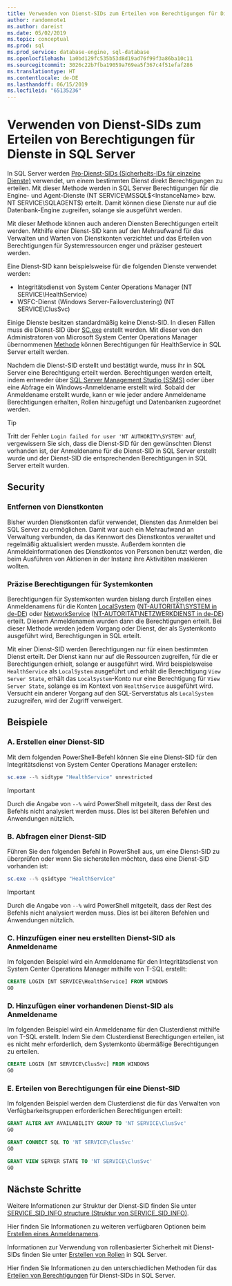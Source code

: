 ```yaml
---
title: Verwenden von Dienst-SIDs zum Erteilen von Berechtigungen für Dienste in SQL Server | Microsoft-Dokumentation
author: randomnote1
ms.author: dareist
ms.date: 05/02/2019
ms.topic: conceptual
ms.prod: sql
ms.prod_service: database-engine, sql-database
ms.openlocfilehash: 1a0bd129fc535b53d8d19ad76f99f3a86ba10c11
ms.sourcegitcommit: 3026c22b7fba19059a769ea5f367c4f51efaf286
ms.translationtype: HT
ms.contentlocale: de-DE
ms.lasthandoff: 06/15/2019
ms.locfileid: "65135236"
---
```

# <a name="using-service-sids-to-grant-permissions-to-services-in-sql-server"></a>Verwenden von Dienst-SIDs zum Erteilen von Berechtigungen für Dienste in SQL Server

In SQL Server werden [Pro-Dienst-SIDs (Sicherheits-IDs für einzelne Dienste)](https://support.microsoft.com/help/2620201/sql-server-uses-a-service-sid-to-provide-service-isolation) verwendet, um einem bestimmten Dienst direkt Berechtigungen zu erteilen. Mit dieser Methode werden in SQL Server Berechtigungen für die Engine- und Agent-Dienste (NT SERVICE\MSSQL$<InstanceName> bzw. NT SERVICE\SQLAGENT$<InstanceName>) erteilt. Damit können diese Dienste nur auf die Datenbank-Engine zugreifen, solange sie ausgeführt werden.

Mit dieser Methode können auch anderen Diensten Berechtigungen erteilt werden. Mithilfe einer Dienst-SID kann auf den Mehraufwand für das Verwalten und Warten von Dienstkonten verzichtet und das Erteilen von Berechtigungen für Systemressourcen enger und präziser gesteuert werden.

Eine Dienst-SID kann beispielsweise für die folgenden Dienste verwendet werden:

- Integritätsdienst von System Center Operations Manager (NT SERVICE\HealthService)
- WSFC-Dienst (Windows Server-Failoverclustering) (NT SERVICE\ClusSvc)

Einige Dienste besitzen standardmäßig keine Dienst-SID. In diesen Fällen muss die Dienst-SID über [SC.exe](https://docs.microsoft.com/windows/desktop/services/configuring-a-service-using-sc) erstellt werden. Mit dieser von den Administratoren von Microsoft System Center Operations Manager übernommenen [Methode](https://kevinholman.com/2016/08/25/sql-mp-run-as-accounts-no-longer-required/) können Berechtigungen für HealthService in SQL Server erteilt werden.

Nachdem die Dienst-SID erstellt und bestätigt wurde, muss ihr in SQL Server eine Berechtigung erteilt werden. Berechtigungen werden erteilt, indem entweder über [SQL Server Management Studio (SSMS)](https://docs.microsoft.com/sql/ssms/download-sql-server-management-studio-ssms) oder über eine Abfrage ein Windows-Anmeldename erstellt wird. Sobald der Anmeldename erstellt wurde, kann er wie jeder andere Anmeldename Berechtigungen erhalten, Rollen hinzugefügt und Datenbanken zugeordnet werden.

> [!TIP]
> Tritt der Fehler `Login failed for user 'NT AUTHORITY\SYSTEM'` auf, vergewissern Sie sich, dass die Dienst-SID für den gewünschten Dienst vorhanden ist, der Anmeldename für die Dienst-SID in SQL Server erstellt wurde und der Dienst-SID die entsprechenden Berechtigungen in SQL Server erteilt wurden.

## <a name="security"></a>Security

### <a name="eliminate-service-accounts"></a>Entfernen von Dienstkonten

Bisher wurden Dienstkonten dafür verwendet, Diensten das Anmelden bei SQL Server zu ermöglichen. Damit war auch ein Mehraufwand an Verwaltung verbunden, da das Kennwort des Dienstkontos verwaltet und regelmäßig aktualisiert werden musste. Außerdem konnten die Anmeldeinformationen des Dienstkontos von Personen benutzt werden, die beim Ausführen von Aktionen in der Instanz ihre Aktivitäten maskieren wollten.

### <a name="granular-permissions-to-system-accounts"></a>Präzise Berechtigungen für Systemkonten

Berechtigungen für Systemkonten wurden bislang durch Erstellen eines Anmeldenamens für die Konten [LocalSystem](https://msdn.microsoft.com/library/windows/desktop/ms684190) ([NT-AUTORITÄT\SYSTEM in de-DE](https://docs.microsoft.com/sql/database-engine/configure-windows/configure-windows-service-accounts-and-permissions#Localized_service_names)) oder [NetworkService](https://docs.microsoft.com/windows/desktop/Services/networkservice-account) ([NT-AUTORITÄT\NETZWERKDIENST in de-DE](https://docs.microsoft.com/sql/database-engine/configure-windows/configure-windows-service-accounts-and-permissions?#Localized_service_names)) erteilt. Diesem Anmeldenamen wurden dann die Berechtigungen erteilt. Bei dieser Methode werden jedem Vorgang oder Dienst, der als Systemkonto ausgeführt wird, Berechtigungen in SQL erteilt.

Mit einer Dienst-SID werden Berechtigungen nur für einen bestimmten Dienst erteilt. Der Dienst kann nur auf die Ressourcen zugreifen, für die er Berechtigungen erhielt, solange er ausgeführt wird. Wird beispielsweise `HealthService` als `LocalSystem` ausgeführt und erhält die Berechtigung `View Server State`, erhält das `LocalSystem`-Konto nur eine Berechtigung für `View Server State`, solange es im Kontext von `HealthService` ausgeführt wird. Versucht ein anderer Vorgang auf den SQL-Serverstatus als `LocalSystem` zuzugreifen, wird der Zugriff verweigert.

## <a name="examples"></a>Beispiele

### <a name="a-create-a-service-sid"></a>A. Erstellen einer Dienst-SID

Mit dem folgenden PowerShell-Befehl können Sie eine Dienst-SID für den Integritätsdienst von System Center Operations Manager erstellen:

```PowerShell
sc.exe --% sidtype "HealthService" unrestricted
```

> [!IMPORTANT]
> Durch die Angabe von `--%` wird PowerShell mitgeteilt, dass der Rest des Befehls nicht analysiert werden muss. Dies ist bei älteren Befehlen und Anwendungen nützlich.

### <a name="b-query-a-service-sid"></a>B. Abfragen einer Dienst-SID

Führen Sie den folgenden Befehl in PowerShell aus, um eine Dienst-SID zu überprüfen oder wenn Sie sicherstellen möchten, dass eine Dienst-SID vorhanden ist:

```PowerShell
sc.exe --% qsidtype "HealthService"
```

> [!IMPORTANT]
> Durch die Angabe von `--%` wird PowerShell mitgeteilt, dass der Rest des Befehls nicht analysiert werden muss. Dies ist bei älteren Befehlen und Anwendungen nützlich.

### <a name="c-add-a-newly-created-service-sid-as-a-login"></a>C. Hinzufügen einer neu erstellten Dienst-SID als Anmeldename

Im folgenden Beispiel wird ein Anmeldename für den Integritätsdienst von System Center Operations Manager mithilfe von T-SQL erstellt:

```SQL
CREATE LOGIN [NT SERVICE\HealthService] FROM WINDOWS
GO
```

### <a name="d-add-an-existing-service-sid-as-a-login"></a>D. Hinzufügen einer vorhandenen Dienst-SID als Anmeldename

Im folgenden Beispiel wird ein Anmeldename für den Clusterdienst mithilfe von T-SQL erstellt. Indem Sie dem Clusterdienst Berechtigungen erteilen, ist es nicht mehr erforderlich, dem Systemkonto übermäßige Berechtigungen zu erteilen.

```SQL
CREATE LOGIN [NT SERVICE\ClusSvc] FROM WINDOWS
GO
```

### <a name="e-grant-permissions-to-a-service-sid"></a>E. Erteilen von Berechtigungen für eine Dienst-SID

Im folgenden Beispiel werden dem Clusterdienst die für das Verwalten von Verfügbarkeitsgruppen erforderlichen Berechtigungen erteilt:

```SQL
GRANT ALTER ANY AVAILABILITY GROUP TO 'NT SERVICE\ClusSvc'
GO

GRANT CONNECT SQL TO 'NT SERVICE\ClusSvc'
GO

GRANT VIEW SERVER STATE TO 'NT SERVICE\ClusSvc'
GO
```

## <a name="next-steps"></a>Nächste Schritte

Weitere Informationen zur Struktur der Dienst-SID finden Sie unter [SERVICE_SID_INFO structure (Struktur von SERVICE_SID_INFO)](https://docs.microsoft.com/windows/desktop/api/winsvc/ns-winsvc-_service_sid_info).

Hier finden Sie Informationen zu weiteren verfügbaren Optionen beim [Erstellen eines Anmeldenamens](https://docs.microsoft.com/sql/t-sql/statements/create-login-transact-sql).

Informationen zur Verwendung von rollenbasierter Sicherheit mit Dienst-SIDs finden Sie unter [Erstellen von Rollen](https://docs.microsoft.com/sql/t-sql/statements/create-role-transact-sql) in SQL Server.

Hier finden Sie Informationen zu den unterschiedlichen Methoden für das [Erteilen von Berechtigungen](https://docs.microsoft.com/sql/t-sql/statements/grant-transact-sql) für Dienst-SIDs in SQL Server.
